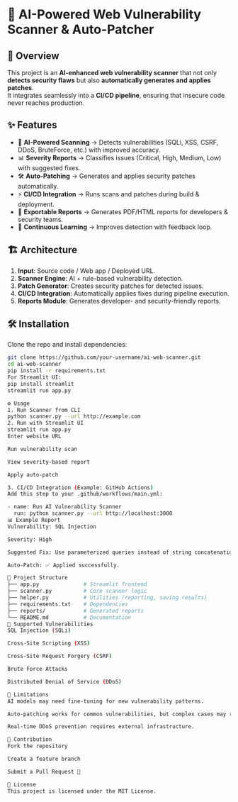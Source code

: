# 🔐 AI-Powered Web Vulnerability Scanner & Auto-Patcher

## 🚀 Overview
This project is an **AI-enhanced web vulnerability scanner** that not only **detects security flaws** but also **automatically generates and applies patches**.  
It integrates seamlessly into a **CI/CD pipeline**, ensuring that insecure code never reaches production.

## ✨ Features
- 🤖 **AI-Powered Scanning** → Detects vulnerabilities (SQLi, XSS, CSRF, DDoS, BruteForce, etc.) with improved accuracy.  
- 📊 **Severity Reports** → Classifies issues (Critical, High, Medium, Low) with suggested fixes.  
- 🛠 **Auto-Patching** → Generates and applies security patches automatically.  
- ⚡ **CI/CD Integration** → Runs scans and patches during build & deployment.  
- 📜 **Exportable Reports** → Generates PDF/HTML reports for developers & security teams.  
- 🔄 **Continuous Learning** → Improves detection with feedback loop.

## 🏗️ Architecture
1. **Input**: Source code / Web app / Deployed URL.  
2. **Scanner Engine**: AI + rule-based vulnerability detection.  
3. **Patch Generator**: Creates security patches for detected issues.  
4. **CI/CD Integration**: Automatically applies fixes during pipeline execution.  
5. **Reports Module**: Generates developer- and security-friendly reports.

## 🛠 Installation
Clone the repo and install dependencies:

```bash
git clone https://github.com/your-username/ai-web-scanner.git
cd ai-web-scanner
pip install -r requirements.txt
For Streamlit UI:
pip install streamlit
streamlit run app.py

⚙️ Usage
1. Run Scanner from CLI
python scanner.py --url http://example.com
2. Run with Streamlit UI
streamlit run app.py
Enter website URL

Run vulnerability scan

View severity-based report

Apply auto-patch

3. CI/CD Integration (Example: GitHub Actions)
Add this step to your .github/workflows/main.yml:

- name: Run AI Vulnerability Scanner
  run: python scanner.py --url http://localhost:3000
📊 Example Report
Vulnerability: SQL Injection

Severity: High

Suggested Fix: Use parameterized queries instead of string concatenation.

Auto-Patch: ✅ Applied successfully.

📂 Project Structure
├── app.py              # Streamlit frontend
├── scanner.py          # Core scanner logic
├── helper.py           # Utilities (reporting, saving results)
├── requirements.txt    # Dependencies
├── reports/            # Generated reports
└── README.md           # Documentation
🔐 Supported Vulnerabilities
SQL Injection (SQLi)

Cross-Site Scripting (XSS)

Cross-Site Request Forgery (CSRF)

Brute Force Attacks

Distributed Denial of Service (DDoS)

📌 Limitations
AI models may need fine-tuning for new vulnerability patterns.

Auto-patching works for common vulnerabilities, but complex cases may require manual review.

Real-time DDoS prevention requires external infrastructure.

🤝 Contribution
Fork the repository

Create a feature branch

Submit a Pull Request 🚀

📜 License
This project is licensed under the MIT License.
